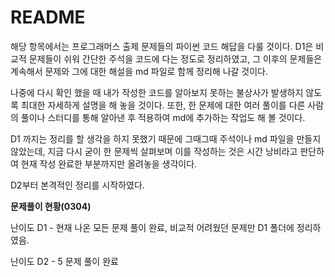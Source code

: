 # README

해당 항목에서는 프로그래머스 출제 문제들의 파이썬 코드 해답을 다룰 것이다. D1은 비교적 문제들이 쉬워 간단한 주석을 코드에 다는 정도로 정리하였고, 그 이후의 문제들은 계속해서 문제와 그에 대한 해설을 md 파일로 함께 정리해 나갈 것이다.

나중에 다시 확인 했을 때 내가 작성한 코드를 알아보지 못하는 불상사가 발생하지 않도록 최대한 자세하게 설명을 해 놓을 것이다. 또한, 한 문제에 대한 여러 풀이를 다른 사람의 풀이나 스터디를 통해 알아낸 후 적용하여 md에 추가하는 작업도 해 볼 것이다.



D1 까지는 정리를 할 생각을 하지 못했기 때문에 그때그때 주석이나 md 파일을 만들지 않았는데, 지금 다시 굳이 한 문제씩 살펴보며 이를 작성하는 것은 시간 낭비라고 판단하여 현재 작성 완료한 부분까지만 올려놓을 생각이다.

D2부터 본격적인 정리를 시작하였다.



**문제풀이 현황(0304)**

난이도 D1 - 현재 나온 모든 문제 풀이 완료, 비교적 어려웠던 문제만 D1 폴더에 정리하였음.

난이도 D2 - 5 문제 풀이 완료

